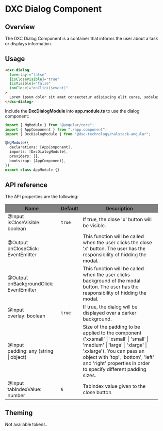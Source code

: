 # DXC Dialog Component

## Overview

The DXC Dialog Component is a container that informs the user about a task or displays information.

## Usage

```html
<dxc-dialog
  [overlay]="false"
  [isCloseVisible]="true"
  [isVisible]="false"
  (onClose)="onClick($event)"
>
  Lorem ipsum dolor sit amet consectetur adipiscing elit curae, sodales.
</dxc-dialog>
```

Include the **DxcDialogModule** into **app.module.ts** to use the dialog component:

```ts
import { NgModule } from "@angular/core";
import { AppComponent } from "./app.component";
import { DxcDialogModule } from "@dxc-technology/halstack-angular";

@NgModule({
  declarations: [AppComponent],
  imports: [DxcDialogModule],
  providers: [],
  bootstrap: [AppComponent],
})
export class AppModule {}
```

## API reference

The API properties are the following:

<table>
  <tr style="background-color: grey">
    <th>Name</th>
    <th>Default</th>
    <th>Description</th>
  </tr>
  <tr>
    <td>@Input<br>isCloseVisible: boolean</td>
    <td>
      <code>true</code>
    </td>
    <td>If true, the close 'x' button will be visible.</td>
  </tr>
  <tr>
    <td>@Output<br>onCloseClick: EventEmitter</td>
    <td></td>
    <td>
      This function will be called when the user clicks the close 'x' button.
      The user has the responsibility of hidding the modal.
    </td>
  </tr>
  <tr>
    <td>@Output<br>onBackgroundClick: EventEmitter</td>
    <td></td>
    <td>
      This function will be called when the user clicks background of the modal
      button. The user has the responsibility of hidding the modal.
    </td>
  </tr>
  <tr>
    <td>@Input<br>overlay: boolean</td>
    <td>
      <code>true</code>
    </td>
    <td>If true, the dialog will be displayed over a darker background.</td>
  </tr>
  <tr>
    <td>@Input<br>padding: any (string | object)</td>
    <td></td>
    <td>
      Size of the padding to be applied to the component ('xxsmall' | 'xsmall' |
      'small' | 'medium' | 'large' | 'xlarge' | 'xxlarge'). You can pass an
      object with 'top', 'bottom', 'left' and 'right' properties in order to
      specify different padding sizes.
    </td>
  </tr>
  <tr>
    <td>@Input<br>tabIndexValue: number</td>
    <td><code>0</code></td>
    <td>
      Tabindex value given to the close button.
    </td>
  </tr>
</table>

## Theming

Not available tokens.
